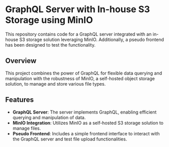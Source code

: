 # GraphQL Server with In-house S3 Storage using MinIO

This repository contains code for a GraphQL server integrated with an in-house S3 storage solution leveraging MinIO. Additionally, a pseudo frontend has been designed to test the functionality.

## Overview

This project combines the power of GraphQL for flexible data querying and manipulation with the robustness of MinIO, a self-hosted object storage solution, to manage and store various file types.

## Features

- **GraphQL Server**: The server implements GraphQL, enabling efficient querying and manipulation of data.
- **MinIO Integration**: Utilizes MinIO as a self-hosted S3 storage solution to manage files.
- **Pseudo Frontend**: Includes a simple frontend interface to interact with the GraphQL server and test file upload functionalities.
